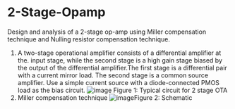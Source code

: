 # 2-Stage-Opamp
Design and analysis of a 2-stage op-amp using Miller compensation technique and Nulling resistor compensation technique. 
1. A two-stage operational amplifier consists of a differential amplifier at the. input stage, while the second stage is a high gain stage biased by the output of the differential amplifier.The first stage is a differential pair with a current mirror load. The second stage is a common source amplifier. Use a simple current source with a diode-connected PMOS load as the bias circuit.
![image](https://github.com/n-ritika/2-Stage-Opamp/assets/143349279/77d44dde-e1c1-4a5c-87fa-681c00808b0c)	Figure 1: Typical circuit for 2 stage OTA
2. Miller compensation technique
![image](https://github.com/n-ritika/2-Stage-Opamp/assets/143349279/6163411d-48f2-443a-99ef-8678dd7f65be)Figure 2: Schematic
